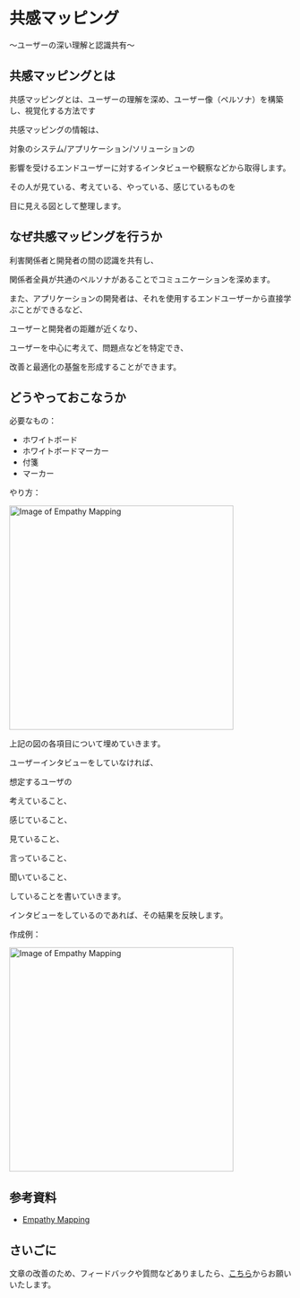 # 共感マッピング

〜ユーザーの深い理解と認識共有〜

## 共感マッピングとは

共感マッピングとは、ユーザーの理解を深め、ユーザー像（ペルソナ）を構築し、視覚化する方法です

共感マッピングの情報は、

対象のシステム/アプリケーション/ソリューションの

影響を受けるエンドユーザーに対するインタビューや観察などから取得します。

その人が見ている、考えている、やっている、感じているものを

目に見える図として整理します。

## なぜ共感マッピングを行うか

利害関係者と開発者の間の認識を共有し、

関係者全員が共通のペルソナがあることでコミュニケーションを深めます。

また、アプリケーションの開発者は、それを使用するエンドユーザーから直接学ぶことができるなど、

ユーザーと開発者の距離が近くなり、

ユーザーを中心に考えて、問題点などを特定でき、

改善と最適化の基盤を形成することができます。

## どうやっておこなうか

必要なもの：

* ホワイトボード
* ホワイトボードマーカー
* 付箋
* マーカー

やり方：

<img src="/empathy-mapping.jpg" alt="Image of Empathy Mapping" width="400"/>

上記の図の各項目について埋めていきます。

ユーザーインタビューをしていなければ、

想定するユーザの

考えていること、

感じていること、

見ていること、

言っていること、

聞いていること、

していることを書いていきます。

インタビューをしているのであれば、その結果を反映します。

作成例：

<img src="/empathy-mapping2.jpg" alt="Image of Empathy Mapping" width="400"/>


## 参考資料
* [Empathy Mapping](https://openpracticelibrary.com/practice/empathy-mapping/)

## さいごに

文章の改善のため、フィードバックや質問などありましたら、[こちら](https://forms.gle/TKUJ2Gs9EoH2jQvp7)からお願いいたします。
